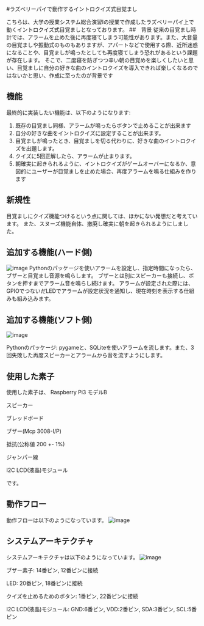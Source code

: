 #ラズベリーパイで動作するイントロクイズ式目覚まし

こちらは、大学の授業システム総合演習Iの授業で作成したラズベリーパイ上で動くイントロクイズ式目覚ましとなっております。
##　背景
従来の目覚まし時計では、アラームを止めた後に再度寝てしまう可能性があります。また、大音量の目覚ましや振動式のものもありますが、アパートなどで使用する際、近所迷惑になることや、目覚ましが鳴ったとしても再度寝てしまう恐れがあるという課題が存在します。
そこで、二度寝を防ぎつつ辛い朝の目覚めを楽しくしたいと思い、目覚ましに自分の好きな曲のイントロクイズを導入できれば楽しくなるのではないかと思い、作成に至ったのが背景です
## 機能
最終的に実装したい機能は、以下のようになります:
1. 既存の目覚まし同様、アラームが鳴ったらボタンで止めることが出来ます
2. 自分の好きな曲をイントロクイズに設定することが出来ます。
3. 目覚ましが鳴ったとき、目覚ましを切る代わりに、好きな曲のイントロクイズを出題します。
4. クイズに5回正解したら、アラームが止まります。
5. 朝確実に起きられるように、イントロクイズがゲームオーバーになるか、意図的にユーザーが目覚ましを止めた場合、再度アラームを鳴る仕組みを作ります

## 新規性
目覚ましにクイズ機能つけるという点に関しては、ほかにない発想だと考えています。
また、スヌーズ機能自体、撤廃し確実に朝を起きられるようにしました。


## 追加する機能(ハード側)
![image](https://github.com/user-attachments/assets/35055647-f748-4d6f-b08b-5aa642c03e61)
Pythonのパッケージを使いアラームを設定し、指定時間になったら、ブザーと目覚まし音源を鳴らします。
ブザーとは別にスピーカーも接続し、ボタンを押すまでアラーム音を鳴らし続けます。
アラームが設定された際には、GPIOでつないだLEDでアラームが設定状況を通知し、現在時刻を表示する仕組みも組み込みます。


## 追加する機能(ソフト側)
![image](https://github.com/user-attachments/assets/2482a3e2-611f-4dc8-91f1-f216ca73fcf3)

Pythonのパッケージ: pygameと、SQLiteを使いアラームを流します。また、3回失敗した再度スピーカーとアラームから音を流すようにします。


## 使用した素子
使用した素子は、
Raspberry Pi3 モデルB

スピーカー

ブレッドボード 

ブザー(Mcp 3008-I/P) 

抵抗(公称値 200 +- 1%)

ジャンパー線

I2C LCD(液晶)モジュール

です。

## 動作フロー
動作フローは以下のようになっています。
![image](https://github.com/user-attachments/assets/54e20e1e-6f02-4eca-b3e1-830b9dcafb1f)

## システムアーキテクチャ
システムアーキテクチャは以下のようになっています。
![image](https://github.com/user-attachments/assets/73dca288-9f87-4a36-a412-b8f170d381d1)

ブザー素子: 14番ピン, 12番ピンに接続

LED: 20番ピン, 18番ピンに接続

クイズを止めるためのボタン: 1番ピン, 22番ピンに接続

I2C LCD(液晶)モジュール: GND:6番ピン, VDD:2番ピン, SDA:3番ピン, SCL:5番ピン


